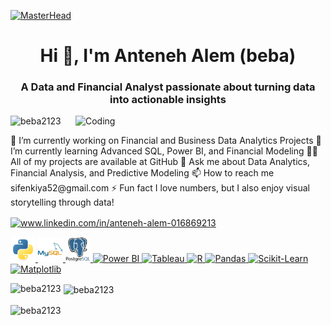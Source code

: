 [![MasterHead](https://raw.githubusercontent.com/your-username/your-repo/main/banner.png)](https://github.com/your-username)  
<h1 align="center">Hi 👋, I'm Anteneh Alem (beba)</h1> <h3 align="center">A Data and Financial Analyst passionate about turning data into actionable insights</h3> <img align="right" alt="Coding" width="400" src="https://user-images.githubusercontent.com/74038190/212750672-2f3f2b50-c84f-4ed8-a60a-849ae69ff9df.gif"> <p align="left"> <img src="https://komarev.com/ghpvc/?username=beba2123&label=Profile%20views&color=0e75b6&style=flat" alt="beba2123" /> </p>
🔭 I’m currently working on Financial and Business Data Analytics Projects
🌱 I’m currently learning Advanced SQL, Power BI, and Financial Modeling
👨‍💻 All of my projects are available at GitHub
💬 Ask me about Data Analytics, Financial Analysis, and Predictive Modeling
📫 How to reach me sifenkiya52@gmail.com
⚡ Fun fact I love numbers, but I also enjoy visual storytelling through data!

<p align="left"> <a href="https://linkedin.com/in/www.linkedin.com/in/anteneh-alem-016869213" target="blank"><img align="center" src="https://raw.githubusercontent.com/rahuldkjain/github-profile-readme-generator/master/src/images/icons/Social/linked-in-alt.svg" alt="www.linkedin.com/in/anteneh-alem-016869213" height="30" width="40" /></a> </p>

<p align="left"> <a href="https://www.python.org" target="_blank" rel="noreferrer"> <img src="https://raw.githubusercontent.com/devicons/devicon/master/icons/python/python-original.svg" alt="Python" width="40" height="40"/> </a> <a href="https://www.mysql.com/" target="_blank" rel="noreferrer"> <img src="https://raw.githubusercontent.com/devicons/devicon/master/icons/mysql/mysql-original-wordmark.svg" alt="MySQL" width="40" height="40"/> </a> <a href="https://www.postgresql.org" target="_blank" rel="noreferrer"> <img src="https://raw.githubusercontent.com/devicons/devicon/master/icons/postgresql/postgresql-original-wordmark.svg" alt="PostgreSQL" width="40" height="40"/> </a> <a href="https://powerbi.microsoft.com/" target="_blank" rel="noreferrer"> <img src="https://upload.wikimedia.org/wikipedia/commons/c/cf/New_Power_BI_Logo.svg" alt="Power BI" width="40" height="40"/> </a> <a href="https://www.tableau.com/" target="_blank" rel="noreferrer"> <img src="https://upload.wikimedia.org/wikipedia/en/4/4b/Tableau_Logo.png" alt="Tableau" width="40" height="40"/> </a> <a href="https://www.r-project.org/" target="_blank" rel="noreferrer"> <img src="https://www.r-project.org/Rlogo.png" alt="R" width="40" height="40"/> </a> <a href="https://pandas.pydata.org/" target="_blank" rel="noreferrer"> <img src="https://upload.wikimedia.org/wikipedia/commons/e/ed/Pandas_logo.svg" alt="Pandas" width="40" height="40"/> </a> <a href="https://scikit-learn.org/" target="_blank" rel="noreferrer"> <img src="https://upload.wikimedia.org/wikipedia/commons/0/05/Scikit_learn_logo_small.svg" alt="Scikit-Learn" width="40" height="40"/> </a> <a href="https://matplotlib.org/" target="_blank" rel="noreferrer"> <img src="https://upload.wikimedia.org/wikipedia/commons/8/84/Matplotlib_icon.svg" alt="Matplotlib" width="40" height="40"/> </a> </p>

<p><img align="left" src="https://github-readme-stats.vercel.app/api/top-langs?username=beba2123&show_icons=true&locale=en&layout=compact" alt="beba2123" /></p> <p>&nbsp;<img align="center" src="https://github-readme-stats.vercel.app/api?username=beba2123&show_icons=true&locale=en" alt="beba2123" /></p> <p><img align="center" src="https://github-readme-streak-stats.herokuapp.com/?user=beba2123&" alt="beba2123" /></p>

